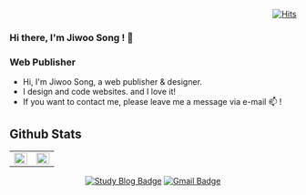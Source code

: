 <div align=right>
 
[![Hits](https://hits.seeyoufarm.com/api/count/incr/badge.svg?url=https%3A%2F%2Fgithub.com%2Fsinbhs&count_bg=%2379C83D&title_bg=%23555555&icon=&icon_color=%23E7E7E7&title=hits&edge_flat=false)](https://hits.seeyoufarm.com)

</div>

### Hi there, I'm Jiwoo Song ! 👋

### Web Publisher
- Hi, I'm Jiwoo Song, a web publisher & designer.
- I design and code websites. and I love it!
- If you want to contact me, please leave me a message via e-mail 📫 ! 


## Github Stats  
<table><tr><td valign="top" width="50%">

<img src="https://github-readme-stats.vercel.app/api?username=sinbhs&show_icons=true&count_private=true&hide_border=true" align="left" style="width: 100%" />

</td><td valign="top" width="50%">

<img src="https://github-readme-stats.vercel.app/api/top-langs/?username=sinbhs&hide_border=true&layout=compact" align="left" style="width: 100%" />

</td></tr></table>

<!--
### Language and Tools
- HTML5, CSS3
- JS/jQuery (I also interested in studying F/E develop skills)
 -->

<div align=center>

[![Study Blog Badge](http://img.shields.io/badge/-Study%20blog-black?style=flat-square&logo=github&link=https://sinbhs.github.io/category/#Javascript/)](https://sinbhs.github.io/category/#Javascript) 
[![Gmail Badge](https://img.shields.io/badge/-Gmail-d14836?style=flat-square&logo=Gmail&logoColor=white&link=mailto:snugyun01@gmail.com)](mailto:songjig23@gmail.com)
</div>

<!--
**sinbhs/sinbhs** is a ✨ _special_ ✨ repository because its `README.md` (this file) appears on your GitHub profile.

Here are some ideas to get you started:

- 🔭 I’m currently working on ...
- 🌱 I’m currently learning ...
- 👯 I’m looking to collaborate on ...
- 🤔 I’m looking for help with ...
- 💬 Ask me about ...
- 📫 How to reach me: ...
- 😄 Pronouns: ...
- ⚡ Fun fact: ...
-->
